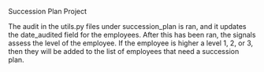 Succession Plan Project

The audit in the utils.py files under succession_plan is ran, and it updates the date_audited field for the employees. 
After this has been ran, the signals assess the level of the employee. 
If the employee is higher a level 1, 2, or 3, then they will be added to the list of employees that need a succession plan. 
